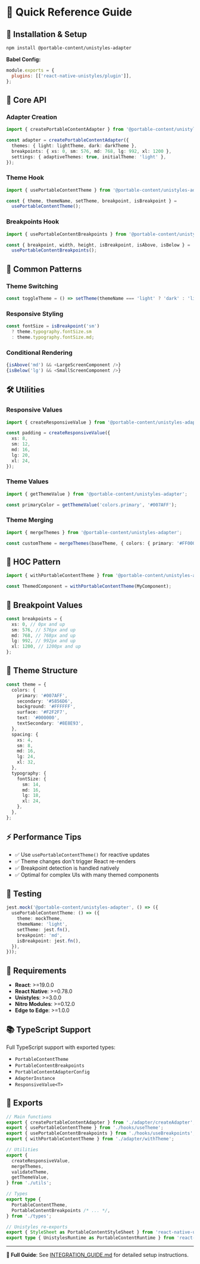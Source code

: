 # 📖 Quick Reference Guide

## 🚀 Installation & Setup

```bash
npm install @portable-content/unistyles-adapter
```

**Babel Config:**

```javascript
module.exports = {
  plugins: [['react-native-unistyles/plugin']],
};
```

## 🎯 Core API

### Adapter Creation

```typescript
import { createPortableContentAdapter } from '@portable-content/unistyles-adapter';

const adapter = createPortableContentAdapter({
  themes: { light: lightTheme, dark: darkTheme },
  breakpoints: { xs: 0, sm: 576, md: 768, lg: 992, xl: 1200 },
  settings: { adaptiveThemes: true, initialTheme: 'light' },
});
```

### Theme Hook

```typescript
import { usePortableContentTheme } from '@portable-content/unistyles-adapter';

const { theme, themeName, setTheme, breakpoint, isBreakpoint } =
  usePortableContentTheme();
```

### Breakpoints Hook

```typescript
import { usePortableContentBreakpoints } from '@portable-content/unistyles-adapter';

const { breakpoint, width, height, isBreakpoint, isAbove, isBelow } =
  usePortableContentBreakpoints();
```

## 🎨 Common Patterns

### Theme Switching

```typescript
const toggleTheme = () => setTheme(themeName === 'light' ? 'dark' : 'light');
```

### Responsive Styling

```typescript
const fontSize = isBreakpoint('sm')
  ? theme.typography.fontSize.sm
  : theme.typography.fontSize.md;
```

### Conditional Rendering

```typescript
{isAbove('md') && <LargeScreenComponent />}
{isBelow('lg') && <SmallScreenComponent />}
```

## 🛠️ Utilities

### Responsive Values

```typescript
import { createResponsiveValue } from '@portable-content/unistyles-adapter';

const padding = createResponsiveValue({
  xs: 8,
  sm: 12,
  md: 16,
  lg: 20,
  xl: 24,
});
```

### Theme Values

```typescript
import { getThemeValue } from '@portable-content/unistyles-adapter';

const primaryColor = getThemeValue('colors.primary', '#007AFF');
```

### Theme Merging

```typescript
import { mergeThemes } from '@portable-content/unistyles-adapter';

const customTheme = mergeThemes(baseTheme, { colors: { primary: '#FF0000' } });
```

## 🧩 HOC Pattern

```typescript
import { withPortableContentTheme } from '@portable-content/unistyles-adapter';

const ThemedComponent = withPortableContentTheme(MyComponent);
```

## 📱 Breakpoint Values

```typescript
const breakpoints = {
  xs: 0, // 0px and up
  sm: 576, // 576px and up
  md: 768, // 768px and up
  lg: 992, // 992px and up
  xl: 1200, // 1200px and up
};
```

## 🎨 Theme Structure

```typescript
const theme = {
  colors: {
    primary: '#007AFF',
    secondary: '#5856D6',
    background: '#FFFFFF',
    surface: '#F2F2F7',
    text: '#000000',
    textSecondary: '#8E8E93',
  },
  spacing: {
    xs: 4,
    sm: 8,
    md: 16,
    lg: 24,
    xl: 32,
  },
  typography: {
    fontSize: {
      sm: 14,
      md: 16,
      lg: 18,
      xl: 24,
    },
  },
};
```

## ⚡ Performance Tips

- ✅ Use `usePortableContentTheme()` for reactive updates
- ✅ Theme changes don't trigger React re-renders
- ✅ Breakpoint detection is handled natively
- ✅ Optimal for complex UIs with many themed components

## 🧪 Testing

```typescript
jest.mock('@portable-content/unistyles-adapter', () => ({
  usePortableContentTheme: () => ({
    theme: mockTheme,
    themeName: 'light',
    setTheme: jest.fn(),
    breakpoint: 'md',
    isBreakpoint: jest.fn(),
  }),
}));
```

## 🚨 Requirements

- **React**: >=19.0.0
- **React Native**: >=0.78.0
- **Unistyles**: >=3.0.0
- **Nitro Modules**: >=0.12.0
- **Edge to Edge**: >=1.0.0

## 📚 TypeScript Support

Full TypeScript support with exported types:

- `PortableContentTheme`
- `PortableContentBreakpoints`
- `PortableContentAdapterConfig`
- `AdapterInstance`
- `ResponsiveValue<T>`

## 🔗 Exports

```typescript
// Main functions
export { createPortableContentAdapter } from './adapter/createAdapter';
export { usePortableContentTheme } from './hooks/useTheme';
export { usePortableContentBreakpoints } from './hooks/useBreakpoints';
export { withPortableContentTheme } from './adapter/withTheme';

// Utilities
export {
  createResponsiveValue,
  mergeThemes,
  validateTheme,
  getThemeValue,
} from './utils';

// Types
export type {
  PortableContentTheme,
  PortableContentBreakpoints /* ... */,
} from './types';

// Unistyles re-exports
export { StyleSheet as PortableContentStyleSheet } from 'react-native-unistyles';
export type { UnistylesRuntime as PortableContentRuntime } from 'react-native-unistyles';
```

---

**📖 Full Guide**: See [INTEGRATION_GUIDE.md](./INTEGRATION_GUIDE.md) for detailed setup instructions.
